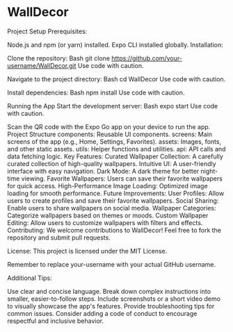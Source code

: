 # WallDecor
Project Setup
Prerequisites:

Node.js and npm (or yarn) installed.
Expo CLI installed globally.
Installation:

Clone the repository:
Bash
git clone https://github.com/your-username/WallDecor.git
Use code with caution.

Navigate to the project directory:
Bash
cd WallDecor
Use code with caution.

Install dependencies:
Bash
npm install
Use code with caution.

Running the App
Start the development server:
Bash
expo start
Use code with caution.

Scan the QR code with the Expo Go app on your device to run the app.
Project Structure
components: Reusable UI components.
screens: Main screens of the app (e.g., Home, Settings, Favorites).
assets: Images, fonts, and other static assets.
utils: Helper functions and utilities.
api: API calls and data fetching logic.
Key Features:
Curated Wallpaper Collection: A carefully curated collection of high-quality wallpapers.
Intuitive UI: A user-friendly interface with easy navigation.
Dark Mode: A dark theme for better night-time viewing.
Favorite Wallpapers: Users can save their favorite wallpapers for quick access.
High-Performance Image Loading: Optimized image loading for smooth performance.
Future Improvements:
User Profiles: Allow users to create profiles and save their favorite wallpapers.
Social Sharing: Enable users to share wallpapers on social media.
Wallpaper Categories: Categorize wallpapers based on themes or moods.
Custom Wallpaper Editing: Allow users to customize wallpapers with filters and effects.
Contributing:
We welcome contributions to WallDecor! Feel free to fork the repository and submit pull requests.

License:
This project is licensed under the MIT License.

Remember to replace your-username with your actual GitHub username.

Additional Tips:

Use clear and concise language.
Break down complex instructions into smaller, easier-to-follow steps.
Include screenshots or a short video demo to visually showcase the app's features.
Provide troubleshooting tips for common issues.
Consider adding a code of conduct to encourage respectful and inclusive behavior.

